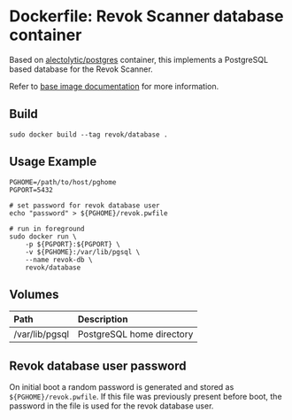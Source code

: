 # Dockerfile: Revok Scanner database container

Based on [alectolytic/postgres](https://registry.hub.docker.com/u/alectolytic/postgres/) container, this implements a PostgreSQL based database for the Revok Scanner.

Refer to [base image documentation](https://github.com/abn/dockerfiles/tree/master/fedora-postgres#dockerfile-postgresql-on-fedora) for more information.

## Build
```
sudo docker build --tag revok/database .
```

## Usage Example
```
PGHOME=/path/to/host/pghome
PGPORT=5432

# set password for revok database user
echo "password" > ${PGHOME}/revok.pwfile

# run in foreground
sudo docker run \
    -p ${PGPORT}:${PGPORT} \
    -v ${PGHOME}:/var/lib/pgsql \
    --name revok-db \
    revok/database
```

## Volumes
| Path | Description |
| :--- | :---------- |
| /var/lib/pgsql | PostgreSQL home directory |

## Revok database user password

On initial boot a random password is generated and stored as `${PGHOME}/revok.pwfile`. If this file was previously present before boot, the password in the file is used for the revok database user.
